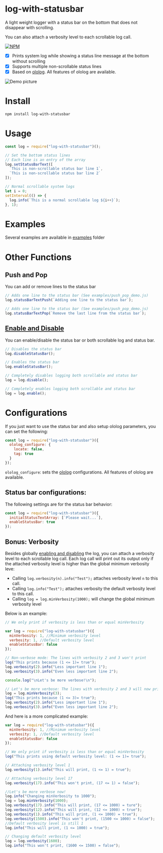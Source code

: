 # log-with-statusbar

A light weight logger with a status bar on the bottom that does not disappear with scrolling.

You can also attach a verbosity level to each scrollable log call.

[![NPM](https://badge.fury.io/js/log-with-statusbar.svg)](https://www.npmjs.com/package/log-with-statusbar)

- [x] Prints system log while showing a status line message at the bottom without scrolling
- [x] Supports multiple non-scrollable status lines
- [x] Based on [ololog](https://github.com/xpl/ololog). All features of ololog are available.

![Demo picture](https://raw.githubusercontent.com/ourarash/log-with-statusbar/master/screenshot2.gif)

# Install

```bash
npm install log-with-statusbar
```

# Usage

```javascript
const log = require("log-with-statusbar")();

// Set the bottom status lines
// Each line is an entry of the array
log.setStatusBarText([
  `This is non-scrollable status bar line 1`,
  `This is non-scrollable status bar line 2`
]);

// Normal scrollable system logs
let i = 0;
setInterval(() => {
  log.info(`This is a normal scrollable log ${i++}`);
}, 1);
```

# Examples

Several examples are available in [examples](examples) folder

# Other Functions
## Push and Pop
You can add or remove lines to the status bar

```javascript
// Adds one line to the status bar (See examples/push_pop_demo.js)
log.statusBarTextPush(`Adding one line to the status bar`);

// Adds one line to the status bar (See examples/push_pop_demo.js)
log.statusBarTextPop(`Remove the last line from the status bar`);
```
## [Enable and Disable](#enable-disable) 
You can enable/disable the status bar or both scrollable log and status bar.

```javascript
// Disables the status bar
log.disableStatusBar();

// Enables the status bar
log.enableStatusBar();

// Completely disables logging both scrollable and status bar
log = log.disable();

// Completely enables logging both scrollable and status bar
log = log.enable();
```

# Configurations

If you just want to use the status bar and also setup ololog parameters, you can set the following:

```javascript
const log = require("log-with-statusbar")({
  ololog_configure: {
    locate: false,
    tag: true
  }
});
```

`ololog_configure`: sets the [ololog](https://github.com/xpl/ololog) configurations. All features of ololog are available.

## Status bar configurations:

The following settings are for the status bar behavior:

```javascript
const log = require("log-with-statusbar")({
  initialStatusTextArray: [`Please wait...`],
  enableStatusBar: true
});
```

## Bonus: Verbosity
Besides globally [enabling and disabling](#enable-disable) the log, you can attach a verbosity level to each scrollable log call. Each log call will print out its output only if the attached verbosity level is higher than the global minimum verbosity leve:

- Calling `log.verbosity(n).info("Test");` attaches verbosity level `n` to this call.
- Calling `log.info("Test");` attaches verbosity the default verbosity level to this call.
- Calling `log = log.minVerbosity(1000);` will change the global minimum verbosity level

Below is an example:

```javascript
// We only print if verbosity is less than or equal minVerbosity

var log = require("log-with-statusbar")({
  minVerbosity: 1, //Minimum verbosity level
  verbosity: 1, //Default verbosity level
  enableStatusBar: false
});

// Non-verbose mode: The lines with verbosity 2 and 3 won't print
log("This prints because (1 <= 1)= true");
log.verbosity(2).info("Less important line 1");
log.verbosity(3).info("Even less important line 2");

console.log("\nLet's be more verbose!\n");

// Let's be more verbose: The lines with verbosity 2 and 3 will now print
log = log.minVerbosity(3);
log("This prints because (1 <= 3)= true");
log.verbosity(2).info("Less important line 1");
log.verbosity(3).info("Even less important line 2");
```

And here is a more complicated example:

```javascript
var log = require("log-with-statusbar")({
  minVerbosity: 1, //Minimum verbosity level
  verbosity: 1, //Default verbosity level
  enableStatusBar: false
});

// We only print if verbosity is less than or equal minVerbosity
log("This prints using default verbosity level: (1 <= 1)= true");

// Attaching verbosity level 1
log.verbosity(1).info("This will print, (1 <= 1) = true");

// Attaching verbosity level 17
log.verbosity(17).info("This won't print, (17 <= 1) = false");

//Let's be more verbose now!
log.info("Changing minVerbosity to 1000");
log = log.minVerbosity(1000);
log.verbosity(17).info("This will print, (17 <= 1000) = ture");
log.verbosity(12).info("This will print, (12 <= 1000) = true");
log.verbosity(1).info("This will print, (1 <= 1000) = true");
log.verbosity(1500).info("This won't print, (1500 <= 1000) = false");
//Default verbosity level is still 1
log.info("This will print, (1 <= 1000) = true");

// Changing default verbosity level
log = log.verbosity(1600);
log.info("This won't print, (1600 <= 1500) = false");
```
